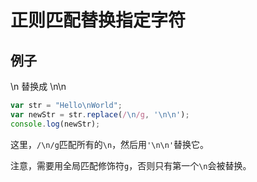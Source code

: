 # 正则匹配替换指定字符

## 例子

\n 替换成 \n\n

```js
var str = "Hello\nWorld";
var newStr = str.replace(/\n/g, '\n\n');
console.log(newStr);
```

这里，`/\n/g`匹配所有的`\n`，然后用`'\n\n'`替换它。

注意，需要用全局匹配修饰符`g`，否则只有第一个`\n`会被替换。